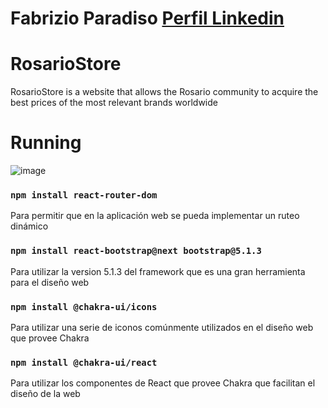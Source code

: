 # Fabrizio Paradiso [Perfil Linkedin](https://www.linkedin.com/in/fabrizioparadiso/)
# RosarioStore
RosarioStore is a website that allows the Rosario community to acquire the best prices of the most relevant brands worldwide

# Running

![image](https://github.com/Fabrizio-Paradiso/e-commerce/blob/master/src/media/animation.gif)    

### `npm install react-router-dom`

Para permitir que en la aplicación web se pueda implementar un ruteo dinámico

### `npm install react-bootstrap@next bootstrap@5.1.3`

Para utilizar la version 5.1.3 del framework que es una gran herramienta para el diseño web

### `npm install @chakra-ui/icons`

Para utilizar una serie de iconos comúnmente utilizados en el diseño web que provee Chakra

### `npm install @chakra-ui/react`

Para utilizar los componentes de React que provee Chakra que facilitan el diseño de la web
